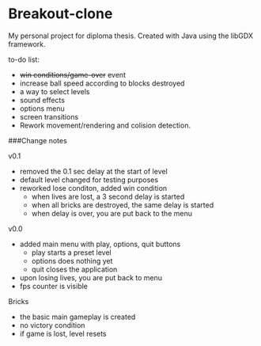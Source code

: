 # Breakout-clone
My personal project for diploma thesis. Created with Java using the libGDX framework.

to-do list: 
- <s>win conditions/game-over</s> event
- increase ball speed according to blocks destroyed
- a way to select levels
- sound effects
- options menu
- screen transitions
- Rework movement/rendering and colision detection.

###Change notes

v0.1
* removed the 0.1 sec delay at the start of level
* default level changed for testing purposes
* reworked lose conditon, added win condition
  * when lives are lost, a 3 second delay is started
  * when all bricks are destroyed, the same delay is started
  * when delay is over, you are put back to the menu

v0.0
* added main menu with play, options, quit buttons
  * play starts a preset level
  * options does nothing yet
  * quit closes the application
* upon losing lives, you are put back to menu
* fps counter is visible


Bricks
* the basic main gameplay is created
* no victory condition
* if game is lost, level resets
